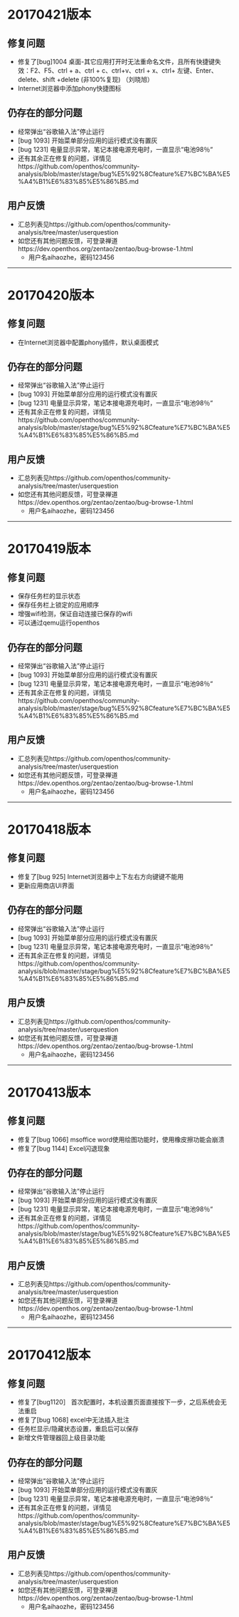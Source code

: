 # 20170421版本

## 修复问题

  - 修复了[bug]1004 桌面-其它应用打开时无法重命名文件，且所有快捷键失效：F2、F5、ctrl + a、ctrl + c、ctrl+v、ctrl + x、ctrl+ 左键、Enter、delete、shift +delete (非100%复现) （刘晓旭）
  - Internet浏览器中添加phony快捷图标

## 仍存在的部分问题
  
  - 经常弹出“谷歌输入法”停止运行
  - [bug 1093] 开始菜单部分应用的运行模式没有置灰
  - [bug 1231] 电量显示异常，笔记本接电源充电时，一直显示“电池98％“
  - 还有其余正在修复的问题，详情见https://github.com/openthos/community-analysis/blob/master/stage/bug%E5%92%8Cfeature%E7%BC%BA%E5%A4%B1%E6%83%85%E5%86%B5.md

## 用户反馈
  
  - 汇总列表见https://github.com/openthos/community-analysis/tree/master/userquestion
  - 如您还有其他问题反馈，可登录禅道https://dev.openthos.org/zentao/zentao/bug-browse-1.html
    - 用户名aihaozhe，密码123456

--------------

# 20170420版本

## 修复问题

  - 在Internet浏览器中配置phony插件，默认桌面模式

## 仍存在的部分问题
  
  - 经常弹出“谷歌输入法”停止运行
  - [bug 1093] 开始菜单部分应用的运行模式没有置灰
  - [bug 1231] 电量显示异常，笔记本接电源充电时，一直显示“电池98％“
  - 还有其余正在修复的问题，详情见https://github.com/openthos/community-analysis/blob/master/stage/bug%E5%92%8Cfeature%E7%BC%BA%E5%A4%B1%E6%83%85%E5%86%B5.md

## 用户反馈
  
  - 汇总列表见https://github.com/openthos/community-analysis/tree/master/userquestion
  - 如您还有其他问题反馈，可登录禅道https://dev.openthos.org/zentao/zentao/bug-browse-1.html
    - 用户名aihaozhe，密码123456

--------------

# 20170419版本

## 修复问题

  - 保存任务栏的显示状态
  - 保存任务栏上锁定的应用顺序
  - 增强wifi检测，保证自动连接已保存的wifi
  - 可以通过qemu运行openthos

## 仍存在的部分问题
  
  - 经常弹出“谷歌输入法”停止运行
  - [bug 1093] 开始菜单部分应用的运行模式没有置灰
  - [bug 1231] 电量显示异常，笔记本接电源充电时，一直显示“电池98％“
  - 还有其余正在修复的问题，详情见https://github.com/openthos/community-analysis/blob/master/stage/bug%E5%92%8Cfeature%E7%BC%BA%E5%A4%B1%E6%83%85%E5%86%B5.md

## 用户反馈
  
  - 汇总列表见https://github.com/openthos/community-analysis/tree/master/userquestion
  - 如您还有其他问题反馈，可登录禅道https://dev.openthos.org/zentao/zentao/bug-browse-1.html
    - 用户名aihaozhe，密码123456

--------------

# 20170418版本

## 修复问题

  - 修复了[bug 925] Internet浏览器中上下左右方向键键不能用
  - 更新应用商店UI界面

## 仍存在的部分问题
  
  - 经常弹出“谷歌输入法”停止运行
  - [bug 1093] 开始菜单部分应用的运行模式没有置灰
  - [bug 1231] 电量显示异常，笔记本接电源充电时，一直显示“电池98％“
  - 还有其余正在修复的问题，详情见https://github.com/openthos/community-analysis/blob/master/stage/bug%E5%92%8Cfeature%E7%BC%BA%E5%A4%B1%E6%83%85%E5%86%B5.md

## 用户反馈
  
  - 汇总列表见https://github.com/openthos/community-analysis/tree/master/userquestion
  - 如您还有其他问题反馈，可登录禅道https://dev.openthos.org/zentao/zentao/bug-browse-1.html
    - 用户名aihaozhe，密码123456

--------------

# 20170413版本

## 修复问题

  - 修复了[bug 1066] msoffice word使用绘图功能时，使用橡皮擦功能会崩溃
  - 修复了[bug 1144] Excel闪退现象

## 仍存在的部分问题
  
  - 经常弹出“谷歌输入法”停止运行
  - [bug 1093] 开始菜单部分应用的运行模式没有置灰
  - [bug 1231] 电量显示异常，笔记本接电源充电时，一直显示“电池98％“
  - 还有其余正在修复的问题，详情见https://github.com/openthos/community-analysis/blob/master/stage/bug%E5%92%8Cfeature%E7%BC%BA%E5%A4%B1%E6%83%85%E5%86%B5.md

## 用户反馈
  
  - 汇总列表见https://github.com/openthos/community-analysis/tree/master/userquestion
  - 如您还有其他问题反馈，可登录禅道https://dev.openthos.org/zentao/zentao/bug-browse-1.html
    - 用户名aihaozhe，密码123456

--------------

# 20170412版本

## 修复问题

  - 修复了[bug1120］ 首次配置时，本机设置页面直接按下一步，之后系统会无法重启
  - 修复了[bug 1068] excel中无法插入批注
  - 任务栏显示/隐藏状态设置，重启后可以保存
  - 新增文件管理器回上级目录功能

## 仍存在的部分问题
  
  - 经常弹出“谷歌输入法”停止运行
  - [bug 1093] 开始菜单部分应用的运行模式没有置灰
  - [bug 1231] 电量显示异常，笔记本接电源充电时，一直显示“电池98％“
  - 还有其余正在修复的问题，详情见https://github.com/openthos/community-analysis/blob/master/stage/bug%E5%92%8Cfeature%E7%BC%BA%E5%A4%B1%E6%83%85%E5%86%B5.md

## 用户反馈
  
  - 汇总列表见https://github.com/openthos/community-analysis/tree/master/userquestion
  - 如您还有其他问题反馈，可登录禅道https://dev.openthos.org/zentao/zentao/bug-browse-1.html
    - 用户名aihaozhe，密码123456
